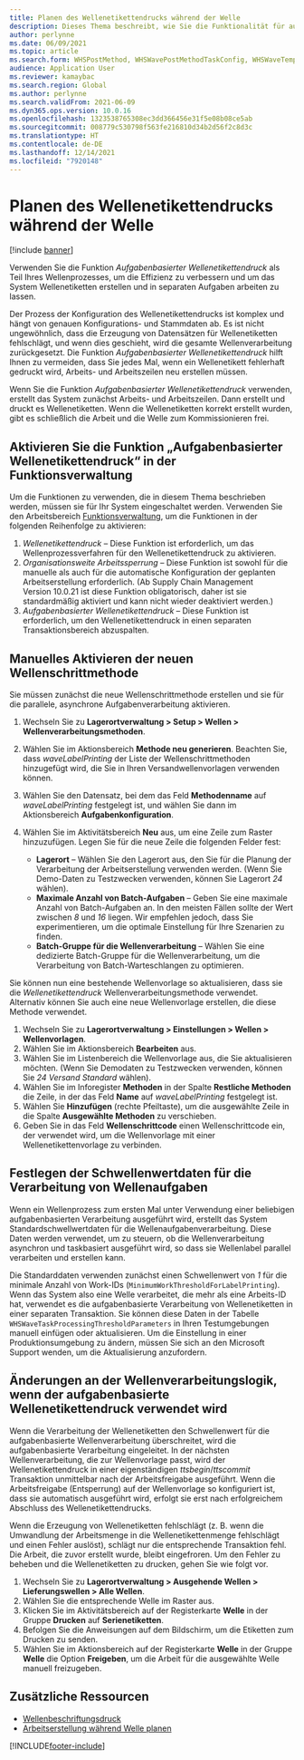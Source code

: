 ```yaml
---
title: Planen des Wellenetikettendrucks während der Welle
description: Dieses Thema beschreibt, wie Sie die Funktionalität für aufgabenbasierten Wellenetikettendruck festlegen und verwenden.
author: perlynne
ms.date: 06/09/2021
ms.topic: article
ms.search.form: WHSPostMethod, WHSWavePostMethodTaskConfig, WHSWaveTemplateTable, WHSParameters, WHSWaveTableListPage, WHSWorkTableListPage, WHSWorkTable, BatchJobEnhanced, WHSPlannedWorkOrder
audience: Application User
ms.reviewer: kamaybac
ms.search.region: Global
ms.author: perlynne
ms.search.validFrom: 2021-06-09
ms.dyn365.ops.version: 10.0.16
ms.openlocfilehash: 1323538765308ec3dd366456e31f5e08b08ce5ab
ms.sourcegitcommit: 008779c530798f563fe216810d34b2d56f2c8d3c
ms.translationtype: HT
ms.contentlocale: de-DE
ms.lasthandoff: 12/14/2021
ms.locfileid: "7920148"
---
```

# <a name="schedule-wave-label-printing-during-wave"></a>Planen des Wellenetikettendrucks während der Welle

[!include [banner](../../includes/banner.md)]

Verwenden Sie die Funktion *Aufgabenbasierter Wellenetikettendruck* als Teil Ihres Wellenprozesses, um die Effizienz zu verbessern und um das System Wellenetiketten erstellen und in separaten Aufgaben arbeiten zu lassen.

Der Prozess der Konfiguration des Wellenetikettendrucks ist komplex und hängt von genauen Konfigurations- und Stammdaten ab. Es ist nicht ungewöhnlich, dass die Erzeugung von Datensätzen für Wellenetiketten fehlschlägt, und wenn dies geschieht, wird die gesamte Wellenverarbeitung zurückgesetzt. Die Funktion *Aufgabenbasierter Wellenetikettendruck* hilft Ihnen zu vermeiden, dass Sie jedes Mal, wenn ein Wellenetikett fehlerhaft gedruckt wird, Arbeits- und Arbeitszeilen neu erstellen müssen.

Wenn Sie die Funktion *Aufgabenbasierter Wellenetikettendruck* verwenden, erstellt das System zunächst Arbeits- und Arbeitszeilen. Dann erstellt und druckt es Wellenetiketten. Wenn die Wellenetiketten korrekt erstellt wurden, gibt es schließlich die Arbeit und die Welle zum Kommissionieren frei.

## <a name="turn-on-the-task-based-wave-label-printing-feature-in-feature-management"></a>Aktivieren Sie die Funktion „Aufgabenbasierter Wellenetikettendruck“ in der Funktionsverwaltung

Um die Funktionen zu verwenden, die in diesem Thema beschrieben werden, müssen sie für Ihr System eingeschaltet werden. Verwenden Sie den Arbeitsbereich [Funktionsverwaltung](../../fin-ops-core/fin-ops/get-started/feature-management/feature-management-overview.md), um die Funktionen in der folgenden Reihenfolge zu aktivieren:

1. *Wellenetikettendruck* – Diese Funktion ist erforderlich, um das Wellenprozessverfahren für den Wellenetikettendruck zu aktivieren.
1. *Organisationsweite Arbeitssperrung* – Diese Funktion ist sowohl für die manuelle als auch für die automatische Konfiguration der geplanten Arbeitserstellung erforderlich. (Ab Supply Chain Management Version 10.0.21 ist diese Funktion obligatorisch, daher ist sie standardmäßig aktiviert und kann nicht wieder deaktiviert werden.)
1. *Aufgabenbasierter Wellenetikettendruck* – Diese Funktion ist erforderlich, um den Wellenetikettendruck in einen separaten Transaktionsbereich abzuspalten.

## <a name="manually-enable-the-new-wave-step-method"></a>Manuelles Aktivieren der neuen Wellenschrittmethode

Sie müssen zunächst die neue Wellenschrittmethode erstellen und sie für die parallele, asynchrone Aufgabenverarbeitung aktivieren.

1. Wechseln Sie zu **Lagerortverwaltung \> Setup \> Wellen \> Wellenverarbeitungsmethoden**.
1. Wählen Sie im Aktionsbereich **Methode neu generieren**. Beachten Sie, dass *waveLabelPrinting* der Liste der Wellenschrittmethoden hinzugefügt wird, die Sie in Ihren Versandwellenvorlagen verwenden können.
1. Wählen Sie den Datensatz, bei dem das Feld **Methodenname** auf *waveLabelPrinting* festgelegt ist, und wählen Sie dann im Aktionsbereich **Aufgabenkonfiguration**.
1. Wählen Sie im Aktivitätsbereich **Neu** aus, um eine Zeile zum Raster hinzuzufügen. Legen Sie für die neue Zeile die folgenden Felder fest:

    - **Lagerort** – Wählen Sie den Lagerort aus, den Sie für die Planung der Verarbeitung der Arbeitserstellung verwenden werden. (Wenn Sie Demo-Daten zu Testzwecken verwenden, können Sie Lagerort *24* wählen).
    - **Maximale Anzahl von Batch-Aufgaben** – Geben Sie eine maximale Anzahl von Batch-Aufgaben an. In den meisten Fällen sollte der Wert zwischen *8* und *16* liegen. Wir empfehlen jedoch, dass Sie experimentieren, um die optimale Einstellung für Ihre Szenarien zu finden.
    - **Batch-Gruppe für die Wellenverarbeitung** – Wählen Sie eine dedizierte Batch-Gruppe für die Wellenverarbeitung, um die Verarbeitung von Batch-Warteschlangen zu optimieren.

Sie können nun eine bestehende Wellenvorlage so aktualisieren, dass sie die *Wellenetikettendruck* Wellenverarbeitungsmethode verwendet. Alternativ können Sie auch eine neue Wellenvorlage erstellen, die diese Methode verwendet.

1. Wechseln Sie zu **Lagerortverwaltung \> Einstellungen \> Wellen \> Wellenvorlagen**.
1. Wählen Sie im Aktionsbereich **Bearbeiten** aus.
1. Wählen Sie im Listenbereich die Wellenvorlage aus, die Sie aktualisieren möchten. (Wenn Sie Demodaten zu Testzwecken verwenden, können Sie *24 Versand Standard* wählen).
1. Wählen Sie im Inforegister **Methoden** in der Spalte **Restliche Methoden** die Zeile, in der das Feld **Name** auf *waveLabelPrinting* festgelegt ist.
1. Wählen Sie **Hinzufügen** (rechte Pfeiltaste), um die ausgewählte Zeile in die Spalte **Ausgewählte Methoden** zu verschieben.
1. Geben Sie in das Feld **Wellenschrittcode** einen Wellenschrittcode ein, der verwendet wird, um die Wellenvorlage mit einer Wellenetikettenvorlage zu verbinden.

## <a name="set-wave-task-processing-threshold-data"></a>Festlegen der Schwellenwertdaten für die Verarbeitung von Wellenaufgaben

Wenn ein Wellenprozess zum ersten Mal unter Verwendung einer beliebigen aufgabenbasierten Verarbeitung ausgeführt wird, erstellt das System Standardschwellwertdaten für die Wellenaufgabenverarbeitung. Diese Daten werden verwendet, um zu steuern, ob die Wellenverarbeitung asynchron und taskbasiert ausgeführt wird, so dass sie Wellenlabel parallel verarbeiten und erstellen kann.

Die Standarddaten verwenden zunächst einen Schwellenwert von *1* für die minimale Anzahl von Work-IDs (`MinimumWorkThresholdForLabelPrinting`). Wenn das System also eine Welle verarbeitet, die mehr als eine Arbeits-ID hat, verwendet es die aufgabenbasierte Verarbeitung von Wellenetiketten in einer separaten Transaktion. Sie können diese Daten in der Tabelle `WHSWaveTaskProcessingThresholdParameters` in Ihren Testumgebungen manuell einfügen oder aktualisieren. Um die Einstellung in einer Produktionsumgebung zu ändern, müssen Sie sich an den Microsoft Support wenden, um die Aktualisierung anzufordern.

## <a name="changes-to-the-wave-processing-logic-when-task-based-wave-label-printing-is-used"></a>Änderungen an der Wellenverarbeitungslogik, wenn der aufgabenbasierte Wellenetikettendruck verwendet wird

Wenn die Verarbeitung der Wellenetiketten den Schwellenwert für die aufgabenbasierte Wellenverarbeitung überschreitet, wird die aufgabenbasierte Verarbeitung eingeleitet. In der nächsten Wellenverarbeitung, die zur Wellenvorlage passt, wird der Wellenetikettendruck in einer eigenständigen *ttsbegin*/*ttscommit* Transaktion unmittelbar nach der Arbeitsfreigabe ausgeführt. Wenn die Arbeitsfreigabe (Entsperrung) auf der Wellenvorlage so konfiguriert ist, dass sie automatisch ausgeführt wird, erfolgt sie erst nach erfolgreichem Abschluss des Wellenetikettendrucks.

Wenn die Erzeugung von Wellenetiketten fehlschlägt (z. B. wenn die Umwandlung der Arbeitsmenge in die Wellenetikettenmenge fehlschlägt und einen Fehler auslöst), schlägt nur die entsprechende Transaktion fehl. Die Arbeit, die zuvor erstellt wurde, bleibt eingefroren. Um den Fehler zu beheben und die Wellenetiketten zu drucken, gehen Sie wie folgt vor.

1. Wechseln Sie zu **Lagerortverwaltung \> Ausgehende Wellen \> Lieferungswellen \> Alle Wellen**.
1. Wählen Sie die entsprechende Welle im Raster aus.
1. Klicken Sie im Aktivitätsbereich auf der Registerkarte **Welle** in der Gruppe **Drucken** auf **Serienetiketten**.
1. Befolgen Sie die Anweisungen auf dem Bildschirm, um die Etiketten zum Drucken zu senden.
1. Wählen Sie im Aktionsbereich auf der Registerkarte **Welle** in der Gruppe **Welle** die Option **Freigeben**, um die Arbeit für die ausgewählte Welle manuell freizugeben.

## <a name="additional-resources"></a>Zusätzliche Ressourcen

- [Wellenbeschriftungsdruck](configure-wave-label-printing.md)
- [Arbeitserstellung während Welle planen](configure-wave-schedule-work-creation.md)

[!INCLUDE[footer-include](../../includes/footer-banner.md)]
